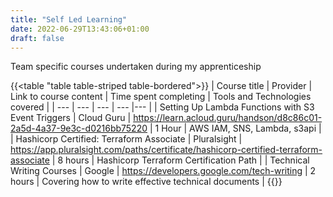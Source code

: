 ```yaml
---
title: "Self Led Learning"
date: 2022-06-29T13:43:06+01:00
draft: false
---
```


Team specific courses undertaken during my apprenticeship

{{<table "table table-striped table-bordered">}}
| Course title | Provider | Link to course content | Time spent completing | Tools and Technologies covered |
| --- | --- | --- | --- |--- |
| Setting Up Lambda Functions with S3 Event Triggers | Cloud Guru | <https://learn.acloud.guru/handson/d8c86c01-2a5d-4a37-9e3c-d0216bb75220> | 1 Hour | AWS IAM, SNS, Lambda, s3api |
| Hashicorp Certified: Terraform Associate | Pluralsight | <https://app.pluralsight.com/paths/certificate/hashicorp-certified-terraform-associate> | 8 hours | Hashicorp Terraform Certification Path |
| Technical Writing Courses | Google | <https://developers.google.com/tech-writing> | 2 hours | Covering how to write effective technical documents |
{{</table>}}
